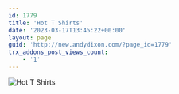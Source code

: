```yaml
---
id: 1779
title: 'Hot T Shirts'
date: '2023-03-17T13:45:22+00:00'
layout: page
guid: 'http://new.andydixon.com/?page_id=1779'
trx_addons_post_views_count:
    - '1'
---
```


![Hot T Shirts](https://i0.wp.com/assets.g8x2.ldn.idrivee2-23.com/posters/Hot%20T%20Shirts%2001.jpg?w=1200&ssl=1 "Hot T Shirts")